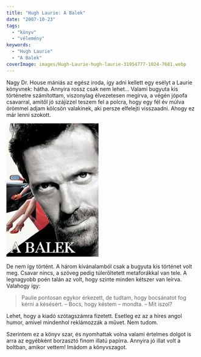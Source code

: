 ```yaml
---
title: "Hugh Laurie: A Balek"
date: "2007-10-23"
tags: 
  - "könyv"
  - "vélemény"
keywords:
  - "Hugh Laurie"
  - "A Balek"
coverImage: images/Hugh-Laurie-hugh-laurie-31954777-1024-7681.webp
---
```


Nagy Dr. House mániás az egész iroda, így adni kellett egy esélyt a Laurie könyvnek: hátha. Annyira rossz csak nem lehet... Valami bugyuta kis történetre számítottam, viszonylag élvezetesen megírva, a végén jópofa csavarral, amitől jó szájízzel teszem fel a polcra, hogy egy fél év múlva örömmel adjam kölcsön valakinek, aki persze elfelejti visszaadni. Ahogy ez már lenni szokott.

![b330327](images/b330327.webp)

De nem így történt. A három kívánalamból csak a bugyuta kis történet volt meg. Csavar nincs, a szöveg pedig túlerőltetett metaforákkal van tele. A legnagyobb poén talán az volt, hogy szinte minden kétszer van leírva. Valahogy így:

> Paulie pontosan egykor érkezett, de tudtam, hogy bocsánatot fog kérni a késésért. – Bocs, hogy késtem – mondta. – Mit iszol?

Lehet, hogy a kiadó szótagszámra fizetett. Esetleg ez az a híres angol humor, amivel mindenhol reklámozzák a művet. Nem tudom.

Szerintem ez a könyv szar, és nyomhattak volna valami értelmes dolgot is arra az egyébként borzasztó finom illatú papírra. Annyira jó illat volt a boltban, amikor vettem! Imádom a könyvszagot.
